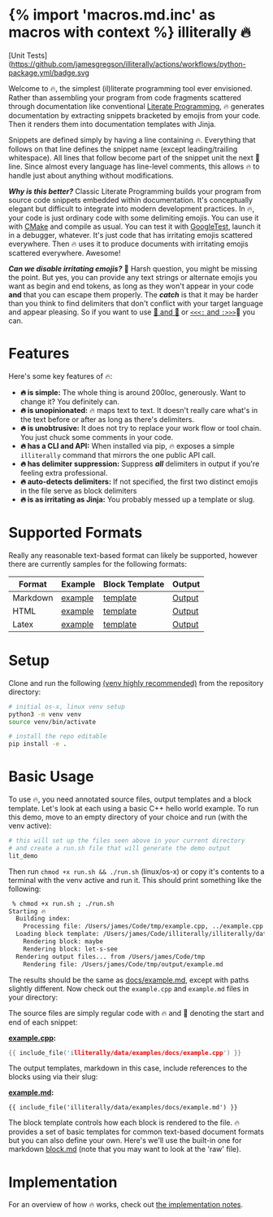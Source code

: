 {% import 'macros.md.inc' as macros with context %}
illiterally 🔥
============== 

[Unit Tests](https://github.com/jamesgregson/illiterally/actions/workflows/python-package.yml/badge.svg

Welcome to 🔥, the simplest (il)literate programming tool ever envisioned. Rather than assembling your program from code fragments scattered through documentation like conventional [Literate Programming](https://en.wikipedia.org/wiki/Literate_programming), 🔥 generates documentation by extracting snippets bracketed by emojis from your code. Then it renders them into documentation templates with Jinja.

Snippets are defined simply by having a line containing 🔥. Everything that follows on that line defines the snippet name (except leading/trailing whitespace). All lines that follow become part of the snippet unit the next 🧯 line. Since almost every language has line-level comments, this allows 🔥 to handle just about anything without modifications.

***Why is this better?*** Classic Literate Programming builds your program from source code snippets embedded within documentation. It's conceptually elegant but difficult to integrate into modern development practices. In 🔥, your code is just ordinary code with some delimiting emojis. You can use it with [CMake](https://cmake.org/) and compile as usual. You can test it with [GoogleTest](https://github.com/google/googletest), launch it in a debugger, whatever. It's just code that has irritating emojis scattered everywhere. Then 🔥 uses it to produce documents with irritating emojis scattered everywhere. Awesome!

***Can we disable irritating emojis?*** 😬 Harsh question, you might be missing the point. But yes, you can provide any text strings or alternate emojis you want as begin and end tokens, as long as they won't appear in your code **and** that you can escape them properly. The ***catch*** is that it may be harder than you think to find delimiters that don't conflict with your target language and appear pleasing. So if you want to use [🫸 and 🫷](./docs/handmoji.md) or [`<<<:` and `:>>>`](./docs/nomoji.md)🤮 you can. 

# Features

Here's some key features of 🔥:

- **🔥 is simple:** The whole thing is around 200loc, generously. Want to change it? You definitely can.
- **🔥 is unopinionated:** 🔥 maps text to text. It doesn't really care what's in the text before or after as long as there's delimiters.
- **🔥 is unobtrusive:** It does not try to replace your work flow or tool chain. You just chuck some comments in your code.
- **🔥 has a CLI and API:** When installed via pip, 🔥 exposes a simple `illiterally` command that mirrors the one public API call.
- **🔥 has delimiter suppression:** Suppress ***all*** delimiters in output if you're feeling extra professional.
- **🔥 auto-detects delimiters:** If not specified, the first two distinct emojis in the file serve as block delimiters 
- **🔥 is as irritating as Jinja:** You probably messed up a template or slug. 

# Supported Formats

Really any reasonable text-based format can likely be supported, however there are currently samples for the following formats:

| Format | Example | Block Template | Output |
|--------|---------|----------------|--------|
| Markdown | [example](illiterally/data/examples/docs/example.md)   | [template](illiterally/data/blocks/block.md)   | [Output](./docs/example.md)   |
| HTML     | [example](illiterally/data/examples/docs/example.html) | [template](illiterally/data/blocks/block.html) | [Output](./docs/example.html) |
| Latex    | [example](illiterally/data/examples/docs/example.tex)  | [template](illiterally/data/blocks/block.tex)  | [Output](./docs/example.tex)  |


# Setup

Clone and run the following [(venv highly recommended)](https://docs.python.org/3/library/venv.html) from the repository directory:

```bash
# initial os-x, linux venv setup
python3 -m venv venv
source venv/bin/activate

# install the repo editable
pip install -e .
```

# Basic Usage

To use 🔥, you need annotated source files, output templates and a block template. Let's look at each using a basic C++ hello world example. To run this demo, move to an empty directory of your choice and run (with the venv active):

```bash
# this will set up the files seen above in your current directory
# and create a run.sh file that will generate the demo output
lit_demo
```

Then run `chmod +x run.sh && ./run.sh` (linux/os-x) or copy it's contents to a terminal with the venv active and run it. This should print something like the following:

```bash
 % chmod +x run.sh ; ./run.sh
Starting 🔥
  Building index:
    Processing file: /Users/james/Code/tmp/example.cpp, ../example.cpp
  Loading block template: /Users/james/Code/illiterally/illiterally/data/blocks/block.md
    Rendering block: maybe
    Rendering block: let-s-see
  Rendering output files... from /Users/james/Code/tmp
    Rendering file: /Users/james/Code/tmp/output/example.md
```

The results should be the same as [docs/example.md](./docs/example.md), except with paths slightly different. Now check out the `example.cpp` and `example.md` files in your directory:

The source files are simply regular code with 🔥 and 🧯 denoting the start and end of each snippet: 

**[example.cpp](./illiterally/data/examples/docs/example.cpp):**
`````cpp
{{ include_file('illiterally/data/examples/docs/example.cpp') }}
`````

The output templates, markdown in this case, include references to the blocks using via their slug:

**[example.md](./illiterally/data/examples/docs/example.md):**
`````text
{{ include_file('illiterally/data/examples/docs/example.md') }}
`````

The block template controls how each block is rendered to the file. 🔥 provides a set of basic templates for common text-based document formats but you can also define your own. Here's we'll use the built-in one for markdown [block.md](./illiterally/data/blocks/block.md) (note that you may want to look at the 'raw' file).

# Implementation

For an overview of how 🔥 works, check out [the implementation notes](./docs/implementation.md).